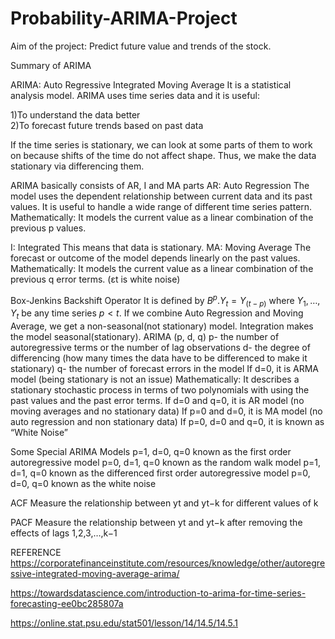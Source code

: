 # Probability-ARIMA-Project

Aim of the project: Predict future value and trends of the stock.

Summary of ARIMA

ARIMA: Auto Regressive Integrated Moving Average
It is a statistical analysis model. ARIMA uses time series data and it is useful:

1)To understand the data better  
2)To forecast future trends based on past data

If the time series is stationary, we can look at some parts of them to work on because shifts of the time do not affect shape. Thus, we make the data stationary via differencing them.

ARIMA basically consists of AR, I and MA parts
AR: Auto Regression
The model uses the dependent relationship between current data and its past values. It is useful to handle a wide range of different time series pattern.
Mathematically: It models the current value as a linear combination of the previous p values.

I: Integrated
This means that data is stationary.
MA: Moving Average
The forecast or outcome of the model depends linearly on the past values. 
Mathematically: It models the current value as a linear combination of the previous q error terms. (εt is white noise)

Box-Jenkins Backshift Operator
It is defined by $B^p.Y_t=Y_(t-p)$ where $Y_1,…,Y_t$ be any time series $p<t$.
If we combine Auto Regression and Moving Average, we get a non-seasonal(not stationary) model. Integration makes the model seasonal(stationary). 
ARIMA (p, d, q)
p- the number of autoregressive terms or the number of lag observations
d- the degree of differencing (how many times the data have to be differenced to make it stationary)
q- the number of forecast errors in the model 
If d=0, it is ARMA model (being stationary is not an issue)
Mathematically: It describes a stationary stochastic process in terms of two polynomials with using the past values and the past error terms.
If d=0 and q=0, it is AR model (no moving averages and no stationary data)
If p=0 and d=0, it is MA model (no auto regression and non stationary data)
If p=0, d=0 and q=0, it is known as “White Noise”

Some Special ARIMA Models
p=1, d=0, q=0 known as the first order autoregressive model
p=0, d=1, q=0 known as the random walk model
p=1, d=1, q=0 known as the differenced first order autoregressive model
p=0, d=0, q=0 known as the white noise

ACF
Measure the relationship between yt and yt−k for different values of k

PACF
Measure the relationship between yt and yt−k after removing the effects of lags 1,2,3,…,k−1



REFERENCE
https://corporatefinanceinstitute.com/resources/knowledge/other/autoregressive-integrated-moving-average-arima/

https://towardsdatascience.com/introduction-to-arima-for-time-series-forecasting-ee0bc285807a

https://online.stat.psu.edu/stat501/lesson/14/14.5/14.5.1


